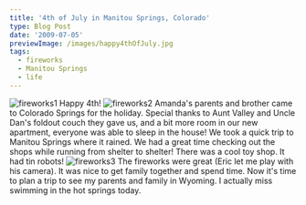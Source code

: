 ```yaml
---
title: '4th of July in Manitou Springs, Colorado'
type: Blog Post
date: '2009-07-05'
previewImage: /images/happy4thOfJuly.jpg
tags:
  - fireworks
  - Manitou Springs
  - life
---
```

![fireworks1](/images/fireworks1.jpg) Happy 4th! ![fireworks2](/images/fireworks2.jpg) Amanda's parents and brother came to Colorado Springs for the holiday. Special thanks to Aunt Valley and Uncle Dan's foldout couch they gave us, and a bit more room in our new apartment, everyone was able to sleep in the house! We took a quick trip to Manitou Springs where it rained. We had a great time checking out the shops while running from shelter to shelter! There was a cool toy shop. It had tin robots! ![fireworks3](/images/fireworks3.jpg) The fireworks were great (Eric let me play with his camera). It was nice to get family together and spend time. Now it's time to plan a trip to see my parents and family in Wyoming. I actually miss swimming in the hot springs today.
